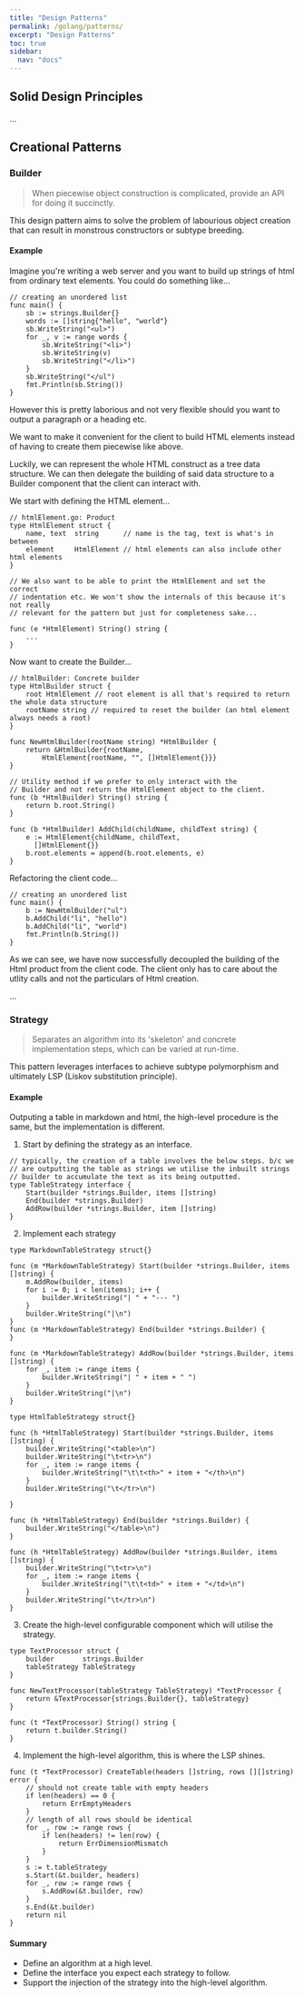 ```yaml
---
title: "Design Patterns"
permalink: /golang/patterns/
excerpt: "Design Patterns"
toc: true
sidebar:
  nav: "docs"
---
```


## Solid Design Principles

...

## Creational Patterns

### Builder

> When piecewise object construction is complicated, provide an API for doing it succinctly.

This design pattern aims to solve the problem of labourious object creation that can result in monstrous constructors or subtype breeding.

#### Example

Imagine you're writing a web server and you want to build up strings of html from ordinary text elements. You could do something like...

```golang
// creating an unordered list
func main() {
    sb := strings.Builder{}
    words := []string{"hello", "world"}
    sb.WriteString("<ul>")
    for _, v := range words {
    	sb.WriteString("<li>")
    	sb.WriteString(v)
    	sb.WriteString("</li>")
    }
    sb.WriteString("</ul")
    fmt.Println(sb.String())
}
```

However this is pretty laborious and not very flexible should you want to output a paragraph or a heading etc.

We want to make it convenient for the client to build HTML elements instead of having to create them piecewise like above.

Luckily, we can represent the whole HTML construct as a tree data structure. We can then delegate the building of said data structure to a Builder component that the client can interact with.

We start with defining the HTML element...

```golang
// htmlElement.go: Product
type HtmlElement struct {
    name, text 	string 	    // name is the tag, text is what's in between
    element     HtmlElement // html elements can also include other html elements
}

// We also want to be able to print the HtmlElement and set the correct 
// indentation etc. We won't show the internals of this because it's not really 
// relevant for the pattern but just for completeness sake...

func (e *HtmlElement) String() string {
    ...
}
```

Now want to create the Builder...

```golang
// htmlBuilder: Concrete builder
type HtmlBuilder struct {
    root HtmlElement // root element is all that's required to return the whole data structure
    rootName string // required to reset the builder (an html element always needs a root)
}

func NewHtmlBuilder(rootName string) *HtmlBuilder {
    return &HtmlBuilder{rootName, 
        HtmlElement{rootName, "", []HtmlElement{}}}
}

// Utility method if we prefer to only interact with the
// Builder and not return the HtmlElement object to the client.
func (b *HtmlBuilder) String() string {
    return b.root.String()
}

func (b *HtmlBuilder) AddChild(childName, childText string) {
    e := HtmlElement{childName, childText,
      []HtmlElement{}}
    b.root.elements = append(b.root.elements, e)
}
```

Refactoring the client code...

```golang
// creating an unordered list
func main() {
    b := NewHtmlBuilder("ul")
    b.AddChild("li", "hello")
    b.AddChild("li", "world")
    fmt.Println(b.String())
}
```

As we can see, we have now successfully decoupled the building of the Html product from the client code. The client only has to care about the utlity calls and not the particulars of Html creation.

...
### Strategy

> Separates an algorithm into its 'skeleton' and concrete implementation steps, which can be varied at run-time.

This pattern leverages interfaces to achieve subtype polymorphism and ultimately LSP (Liskov substitution principle).

#### Example

Outputing a table in markdown and html, the high-level procedure is the same, but the implementation is different.

1. Start by defining the strategy as an interface.

```golang
// typically, the creation of a table involves the below steps. b/c we
// are outputting the table as strings we utilise the inbuilt strings 
// builder to accumulate the text as its being outputted.
type TableStrategy interface {
	Start(builder *strings.Builder, items []string)
	End(builder *strings.Builder)
	AddRow(builder *strings.Builder, item []string)
}
```

2. Implement each strategy

```golang
type MarkdownTableStrategy struct{}

func (m *MarkdownTableStrategy) Start(builder *strings.Builder, items []string) {
	m.AddRow(builder, items)
	for i := 0; i < len(items); i++ {
		builder.WriteString("| " + "--- ")
	}
	builder.WriteString("|\n")
}
func (m *MarkdownTableStrategy) End(builder *strings.Builder) {
}

func (m *MarkdownTableStrategy) AddRow(builder *strings.Builder, items []string) {
	for _, item := range items {
		builder.WriteString("| " + item + " ")
	}
	builder.WriteString("|\n")
}

type HtmlTableStrategy struct{}

func (h *HtmlTableStrategy) Start(builder *strings.Builder, items []string) {
	builder.WriteString("<table>\n")
	builder.WriteString("\t<tr>\n")
	for _, item := range items {
		builder.WriteString("\t\t<th>" + item + "</th>\n")
	}
	builder.WriteString("\t</tr>\n")

}

func (h *HtmlTableStrategy) End(builder *strings.Builder) {
	builder.WriteString("</table>\n")
}

func (h *HtmlTableStrategy) AddRow(builder *strings.Builder, items []string) {
	builder.WriteString("\t<tr>\n")
	for _, item := range items {
		builder.WriteString("\t\t<td>" + item + "</td>\n")
	}
	builder.WriteString("\t</tr>\n")
}
```

3. Create the high-level configurable component which will utilise the strategy.

```golang
type TextProcessor struct {
	builder       strings.Builder
	tableStrategy TableStrategy
}

func NewTextProcessor(tableStrategy TableStrategy) *TextProcessor {
	return &TextProcessor{strings.Builder{}, tableStrategy}
}

func (t *TextProcessor) String() string {
	return t.builder.String()
}
```

4. Implement the high-level algorithm, this is where the LSP shines.

```golang
func (t *TextProcessor) CreateTable(headers []string, rows [][]string) error {
	// should not create table with empty headers
	if len(headers) == 0 {
		return ErrEmptyHeaders
	}
	// length of all rows should be identical
	for _, row := range rows {
		if len(headers) != len(row) {
			return ErrDimensionMismatch
		}
	}
	s := t.tableStrategy
	s.Start(&t.builder, headers)
	for _, row := range rows {
		s.AddRow(&t.builder, row)
	}
	s.End(&t.builder)
	return nil
}
```

#### Summary

- Define an algorithm at a high level.
- Define the interface you expect each strategy to follow.
- Support the injection of the strategy into the high-level algorithm.